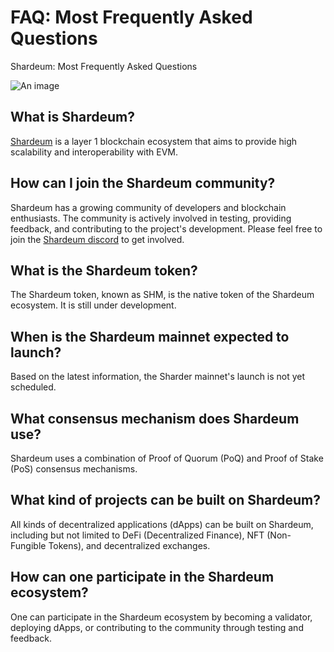 # FAQ: Most Frequently Asked Questions

Shardeum: Most Frequently Asked Questions

![An image](/shardeum-faq.svg)

## What is Shardeum? 
[Shardeum](https://shardeum.org/) is a layer 1 blockchain ecosystem that aims to provide high scalability and interoperability with EVM.

## How can I join the Shardeum community?
Shardeum has a growing community of developers and blockchain enthusiasts. The community is actively involved in testing, providing feedback, and contributing to the project's development. Please feel free to join the [Shardeum discord](https://discord.com/invite/shardeum) to get involved.

## What is the Shardeum token? 
The Shardeum token, known as SHM, is the native token of the Shardeum ecosystem. It is still under development.

## When is the Shardeum mainnet expected to launch? 
Based on the latest information, the Sharder mainnet's launch is not yet scheduled.

## What consensus mechanism does Shardeum use? 
Shardeum uses a combination of Proof of Quorum (PoQ) and Proof of Stake (PoS) consensus mechanisms.

## What kind of projects can be built on Shardeum? 
All kinds of decentralized applications (dApps) can be built on Shardeum, including but not limited to DeFi (Decentralized Finance), NFT (Non-Fungible Tokens), and decentralized exchanges.

## How can one participate in the Shardeum ecosystem? 
One can participate in the Shardeum ecosystem by becoming a validator, deploying dApps, or contributing to the community through testing and feedback.

